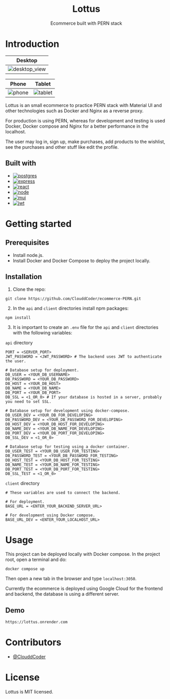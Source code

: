 <div align="center">
    <h1>Lottus</h1>
    <div><span>Ecommerce built with PERN stack</span></div>
</div>

# Introduction

<div align="center">

| Desktop                                                                                                                 |
| ----------------------------------------------------------------------------------------------------------------------- |
| ![desktop_view](https://user-images.githubusercontent.com/103080410/214464291-dd7db668-6f4c-4c5f-90a6-c219831504d1.png) |

| Phone                                                                                                            | Tablet                                                                                                            |
| ---------------------------------------------------------------------------------------------------------------- | ----------------------------------------------------------------------------------------------------------------- |
| ![phone](https://user-images.githubusercontent.com/103080410/214462884-cf7667a3-5f73-4b82-8018-fb24834b6f13.png) | ![tablet](https://user-images.githubusercontent.com/103080410/214462931-60ff4764-4f23-42f2-aaf0-e0499b85c9d1.png) |

</div>

Lottus is an small ecommerce to practice PERN stack with Material UI and other technologies such as Docker and Nginx as a reverse proxy.

For production is using PERN, whereas for development and testing is used Docker, Docker compose and Nginx for a better performance in the localhost.

The user may log in, sign up, make purchases, add products to the wishlist, see the purchases and other stuff like edit the profile.

## Built with

- [![postgres](https://img.shields.io/badge/PostgreSQL-316192?style=for-the-badge&logo=postgresql&logoColor=white)](https://www.postgresql.org)
- [![express](https://img.shields.io/badge/Express.js-404D59?style=for-the-badge)](https://expressjs.com)
- [![react](https://img.shields.io/badge/React-20232A?style=for-the-badge&logo=react&logoColor=61DAFB)](https://reactjs.org/)
- [![node](https://img.shields.io/badge/Node.js-43853D?style=for-the-badge&logo=node.js&logoColor=white)](https://nodejs.org/en/)
- [![mui](https://img.shields.io/badge/Material--UI-0081CB?style=for-the-badge&logo=material-ui&logoColor=white)](https://mui.com)
- [![jwt](https://img.shields.io/badge/json%20web%20tokens-323330?style=for-the-badge&logo=json-web-tokens&logoColor=pink)](https://jwt.io/)

# Getting started

## Prerequisites

- Install node.js.
- Install Docker and Docker Compose to deploy the project locally.

## Installation

1. Clone the repo:

```
git clone https://github.com/ClouddCoder/ecommerce-PERN.git
```

2. In the `api` and `client` directories install npm packages:

```
npm install
```

3. It is important to create an `.env` file for the `api` and `client` directories with the following variables:

`api` directory

```
PORT = <SERVER_PORT>
JWT_PASSWORD = <JWT_PASSWORD> # The backend uses JWT to authenticate the user.

# Database setup for deployment.
DB_USER = <YOUR_DB_USERNAME>
DB_PASSWORD = <YOUR_DB_PASSWORD>
DB_HOST = <YOUR_DB_HOST>
DB_NAME = <YOUR_DB_NAME>
DB_PORT = <YOUR_DB_PORT>
DB_SSL = <1_OR_0> # If your database is hosted in a server, probably you need to set SSL.

# Database setup for development using docker-compose.
DB_USER_DEV = <YOUR_DB_FOR_DEVELOPING>
DB_PASSWORD_DEV = <YOUR_DB_PASSWORD_FOR_DEVELOPING>
DB_HOST_DEV = <YOUR_DB_HOST_FOR_DEVELOPING>
DB_NAME_DEV = <YOUR_DB_NAME_FOR_DEVELOPING>
DB_PORT_DEV = <YOUR_DB_PORT_FOR_DEVELOPING>
DB_SSL_DEV = <1_OR_0>

# Database setup for testing using a docker container.
DB_USER_TEST = <YOUR_DB_USER_FOR_TESTING>
DB_PASSWORD_TEST = <YOUR_DB_PASSWORD_FOR_TESTING>
DB_HOST_TEST = <YOUR_DB_HOST_FOR_TESTING>
DB_NAME_TEST = <YOUR_DB_NAME_FOR_TESTING>
DB_PORT_TEST = <YOUR_DB_PORT_FOR_TESTING>
DB_SSL_TEST = <1_OR_0>
```

`client` directory

```
# These variables are used to connect the backend.

# For deployment.
BASE_URL = <ENTER_YOUR_BACKEND_SERVER_URL>

# For development using Docker compose.
BASE_URL_DEV = <ENTER_YOUR_LOCALHOST_URL>
```

# Usage

This project can be deployed locally with Docker compose. In the project root, open a terminal and do:

```
docker compose up
```

Then open a new tab in the browser and type `localhost:3050`.

Currently the ecommerce is deployed using Google Cloud for the frontend and backend, the database is using a different server.

## Demo

```
https://lottus.onrender.com
```

# Contributors

- [@ClouddCoder](https://github.com/ClouddCoder)

# License

Lottus is MIT licensed.
